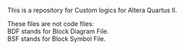 This is a repository for Custom logics for Altera Quartus II.

These files are not code files:  
BDF stands for Block Diagram File.  
BSF stands for Block Symbol File.
